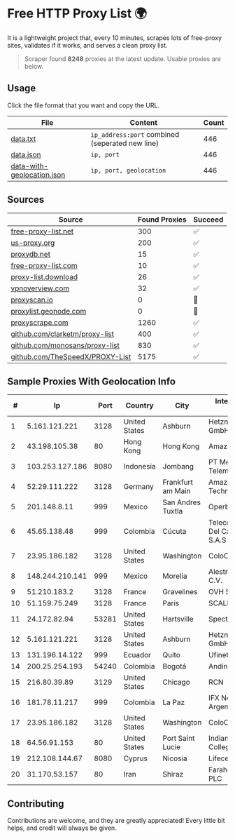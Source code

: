
# Free HTTP Proxy List 🌍

It is a lightweight project that, every 10 minutes, scrapes lots of free-proxy sites, validates if it works, and serves a clean proxy list.


> Scraper found **8248** proxies at the latest update. Usable proxies are below.

## Usage

Click the file format that you want and copy the URL.


|File|Content|Count|
|----|-------|-----|
|[data.txt](https://raw.githubusercontent.com/themiralay/Proxy-List-World/master/data.txt)|`ip_address:port` combined (seperated new line)|446|
|[data.json](https://raw.githubusercontent.com/themiralay/Proxy-List-World/master/data.json)|`ip, port`|446|
|[data-with-geolocation.json](https://raw.githubusercontent.com/themiralay/Proxy-List-World/master/data-with-geolocation.json)|`ip, port, geolocation`|446|

## Sources

|Source|Found Proxies|Succeed|
|------|-------------|-------|
|[free-proxy-list.net](https://free-proxy-list.net)|300|✅|
|[us-proxy.org](https://www.us-proxy.org)|200|✅|
|[proxydb.net](http://proxydb.net)|15|✅|
|[free-proxy-list.com](https://free-proxy-list.com/?page=&port=&type%5B%5D=http&type%5B%5D=https&up_time=0&search=Search)|10|✅|
|[proxy-list.download](https://www.proxy-list.download/HTTP)|26|✅|
|[vpnoverview.com](https://vpnoverview.com/privacy/anonymous-browsing/free-proxy-servers)|32|✅|
|[proxyscan.io](https://www.proxyscan.io)|0|🚫|
|[proxylist.geonode.com](https://proxylist.geonode.com/api/proxy-list?limit=300&page=1&sort_by=lastChecked&sort_type=desc&protocols=http,https)|0|🚫|
|[proxyscrape.com](https://api.proxyscrape.com/v2/?request=displayproxies&protocol=http&timeout=10000&country=all&ssl=all&anonymity=all)|1260|✅|
|[github.com/clarketm/proxy-list](https://raw.githubusercontent.com/clarketm/proxy-list/master/proxy-list-raw.txt)|400|✅|
|[github.com/monosans/proxy-list](https://raw.githubusercontent.com/monosans/proxy-list/main/proxies/http.txt)|830|✅|
|[github.com/TheSpeedX/PROXY-List](https://raw.githubusercontent.com/TheSpeedX/PROXY-List/master/http.txt)|5175|✅|


## Sample Proxies With Geolocation Info

|#|Ip|Port|Country|City|Internet Service Provider|
|-|--|----|-------|----|-------------------------|
|1|5.161.121.221|3128|United States|Ashburn|Hetzner Online GmbH|
|2|43.198.105.38|80|Hong Kong|Hong Kong|Amazon.com, Inc.|
|3|103.253.127.186|8080|Indonesia|Jombang|PT Media Akses Telematika|
|4|52.29.111.222|3128|Germany|Frankfurt am Main|Amazon Technologies Inc.|
|5|201.148.8.11|999|Mexico|San Andres Tuxtla|Operbes|
|6|45.65.138.48|999|Colombia|Cúcuta|Telecomunicaciones Del Catatumbo S.A.S|
|7|23.95.186.182|3128|United States|Washington|ColoCrossing|
|8|148.244.210.141|999|Mexico|Morelia|Alestra, S. de R.L. de C.V.|
|9|51.210.183.2|3128|France|Gravelines|OVH SAS|
|10|51.159.75.249|3128|France|Paris|SCALEWAY|
|11|24.172.82.94|53281|United States|Hartsville|Spectrum|
|12|5.161.121.221|3128|United States|Ashburn|Hetzner Online GmbH|
|13|131.196.14.122|999|Ecuador|Quito|Ufinet Panama S.A.|
|14|200.25.254.193|54240|Colombia|Bogotá|Andinet ON Line|
|15|216.80.39.89|3129|United States|Chicago|RCN|
|16|181.78.11.217|999|Colombia|La Paz|IFX Networks Argentina S.R.L|
|17|23.95.186.182|3128|United States|Washington|ColoCrossing|
|18|64.56.91.153|80|United States|Port Saint Lucie|Indian River State College|
|19|212.108.144.67|8080|Cyprus|Nicosia|Lifecell Digital LTD|
|20|31.170.53.157|80|Iran|Shiraz|Farahoosh Dena PLC|



## Contributing

Contributions are welcome, and they are greatly appreciated! Every
little bit helps, and credit will always be given.

